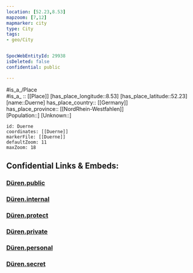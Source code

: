 ```yaml
---
location: [52.23,8.53] 
mapzoom: [7,12] 
mapmarker: city 
type: City
tags:
- geo/City


SpocWebEntityId: 29938
isDeleted: false
confidential: public

---
```

#is_a_/Place  
#is_a_ :: [[Place]] 
[has_place_longitude::8.53] 
[has_place_latitude::52.23] 
[name::Duerne] 
has_place_country:: [[Germany]]  
has_place_province:: [[NordRhein-Westfahlen]]  
[Population::] 
[Unknown::] 


```leaflet
id: Duerne
coordinates: [[Duerne]] 
markerFile: [[Duerne]] 
defaultZoom: 11 
maxZoom: 18
```


## Confidential Links & Embeds: 

### [Düren.public](/_public/\Earth\Continent\Europe\Europe~Central\Germany\Germany~West\Nordrhein-Westfalen\counties~NW\Herford\cities~Herford\RödinghausenDüren.public.md) 

### [Düren.internal](/_internal/\Earth\Continent\Europe\Europe~Central\Germany\Germany~West\Nordrhein-Westfalen\counties~NW\Herford\cities~Herford\RödinghausenDüren.internal.md) 

### [Düren.protect](/_protect/\Earth\Continent\Europe\Europe~Central\Germany\Germany~West\Nordrhein-Westfalen\counties~NW\Herford\cities~Herford\RödinghausenDüren.protect.md) 

### [Düren.private](/_private/\Earth\Continent\Europe\Europe~Central\Germany\Germany~West\Nordrhein-Westfalen\counties~NW\Herford\cities~Herford\RödinghausenDüren.private.md) 

### [Düren.personal](/_personal/\Earth\Continent\Europe\Europe~Central\Germany\Germany~West\Nordrhein-Westfalen\counties~NW\Herford\cities~Herford\RödinghausenDüren.personal.md) 

### [Düren.secret](/_secret/\Earth\Continent\Europe\Europe~Central\Germany\Germany~West\Nordrhein-Westfalen\counties~NW\Herford\cities~Herford\RödinghausenDüren.secret.md)

